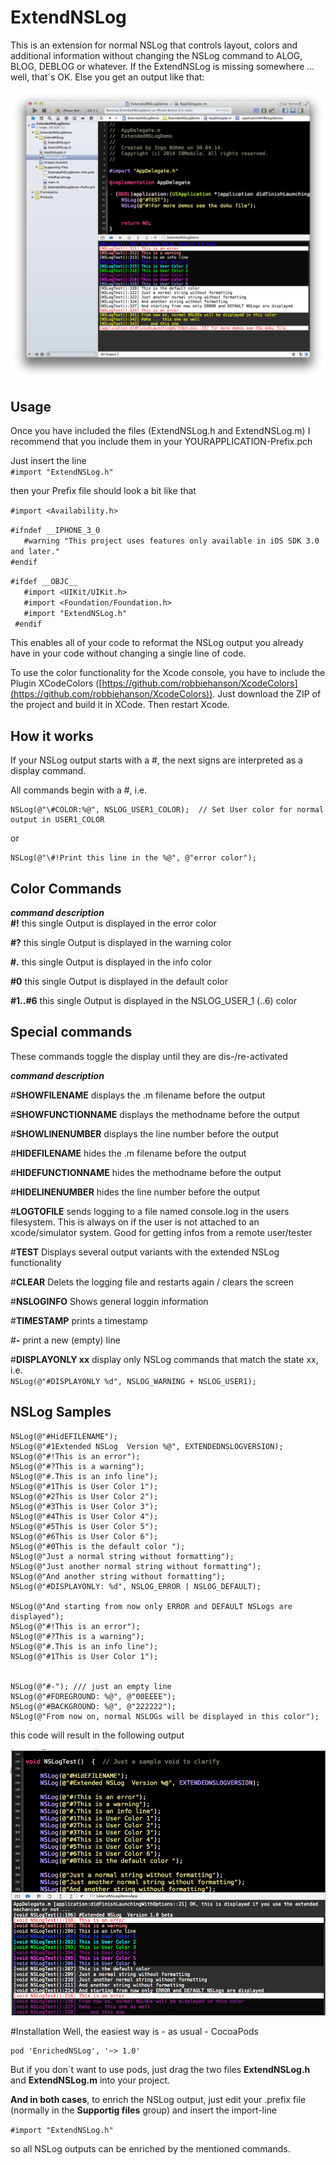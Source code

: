 ExtendNSLog
=========

This is an extension for normal NSLog that controls layout, colors and additional information without changing the NSLog command to ALOG, BLOG, DEBLOG or whatever. If the ExtendNSLog is missing somewhere ... well, that´s OK. Else you get an output like that:

![Output of NSLog(@"#TEST")](./ExtendNSLog2.png)


Usage
-------

Once you have included the files (ExtendNSLog.h and ExtendNSLog.m) I recommend that you include them in your YOURAPPLICATION-Prefix.pch    
    
Just insert the line    
`#import "ExtendNSLog.h"`    
     
then your Prefix file should look a bit like that     


 
`#import <Availability.h>`        
    
`#ifndef __IPHONE_3_0`        
`   #warning "This project uses features only available in iOS SDK 3.0 and later."`    
`#endif`    
    
`#ifdef __OBJC__`          
`   #import <UIKit/UIKit.h>`    
`   #import <Foundation/Foundation.h>`    
`   #import "ExtendNSLog.h"`       
` #endif`    


This enables all of your code to reformat the NSLog output you already have in your code without changing a single line of code.



To use the color functionality for the Xcode console, you have to include the Plugin XCodeColors ([https://github.com/robbiehanson/XcodeColors](https://github.com/robbiehanson/XcodeColors)). Just download the ZIP of the project and build it in XCode. Then restart Xcode.

How it works
------------   

If your NSLog output starts with a #, the next signs are interpreted as a display command.

 All commands begin with a \#, i.e.

    NSLog(@"\#COLOR:%@", NSLOG_USER1_COLOR);  // Set User color for normal output in USER1_COLOR

 or

    NSLog(@"\#!Print this line in the %@", @"error color");

Color Commands
--------------

***command	description***     
**#!**	this single Output is displayed in the error color

**#?**	this single Output is displayed in the warning color

**#.**	this single Output is displayed in the info color

**#0**	this single Output is displayed in the default color

**#1..#6**	this single Output is displayed in the NSLOG_USER_1 (..6) color
 

Special commands
----------------

These commands toggle the display until they are dis-/re-activated     

***command	description***

\#**SHOWFILENAME**	displays the .m filename before the output              

\#**SHOWFUNCTIONNAME**  displays the methodname before the output                

\#**SHOWLINENUMBER**    displays the line number before the output         

\#**HIDEFILENAME**      hides the .m filename before the output             

\#**HIDEFUNCTIONNAME**  hides the methodname before the output                

\#**HIDELINENUMBER**    hides the line number before the output                   

\#**LOGTOFILE**	sends logging to a file named console.log in the users filesystem. This is always on if the user is not attached to an xcode/simulator system. Good for getting infos from a remote user/tester              

\#**TEST**	Displays several output variants with the extended NSLog functionality            

\#**CLEAR**	Delets the logging file and restarts again / clears the screen          

\#**NSLOGINFO**	Shows general loggin information      

\#**TIMESTAMP**	prints a timestamp       

\#**-**	print a new (empty) line       

\#**DISPLAYONLY xx**  display only NSLog commands that match the state xx, i.e.  
`NSLog(@"#DISPLAYONLY %d", NSLOG_WARNING + NSLOG_USER1);        `  
 

NSLog Samples
--------------
    NSLog(@"#HidEFILENAME");
    NSLog(@"#1Extended NSLog  Version %@", EXTENDEDNSLOGVERSION);
    NSLog(@"#!This is an error");
    NSLog(@"#?This is a warning");
    NSLog(@"#.This is an info line");
    NSLog(@"#1This is User Color 1");
    NSLog(@"#2This is User Color 2");
    NSLog(@"#3This is User Color 3");
    NSLog(@"#4This is User Color 4");
    NSLog(@"#5This is User Color 5");
    NSLog(@"#6This is User Color 6");
    NSLog(@"#0This is the default color ");
    NSLog(@"Just a normal string without formatting");
    NSLog(@"Just another normal string without formatting");
    NSLog(@"And another string without formatting");
    NSLog(@"#DISPLAYONLY: %d", NSLOG_ERROR | NSLOG_DEFAULT);
    
    NSLog(@"And starting from now only ERROR and DEFAULT NSLogs are displayed");
    NSLog(@"#!This is an error");
    NSLog(@"#?This is a warning");
    NSLog(@"#.This is an info line");
    NSLog(@"#1This is User Color 1");
    
    
    NSLog(@"#-"); /// just an empty line
    NSLog(@"#FOREGROUND: %@", @"00EEEE");
    NSLog(@"#BACKGROUND: %@", @"222222");
    NSLog(@"From now on, normal NSLOGs will be displayed in this color");
 
 
 
 
this code will result in the following output 

![Output](./ExtendNSLog.png)


#Installation
Well, the easiest way is - as usual - CocoaPods

    pod 'EnrichedNSLog', '~> 1.0'
 
But if you don´t want to use pods, just drag the two files **ExtendNSLog.h** and **ExtendNSLog.m** into your project. 
 
**And in both cases**, to enrich the NSLog output, just edit your .prefix file (normally in the **Supportig files** group) and insert the import-line 
     
`#import "ExtendNSLog.h"`    
     
so all NSLog outputs can be enriched by the mentioned commands.
 
 


